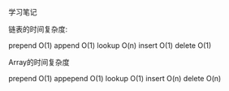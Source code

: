 学习笔记

链表的时间复杂度:

prepend  O(1)
append   O(1)
lookup   O(n)
insert   O(1)
delete   O(1)


Array的时间复杂度

prepend   O(1)
appepend  O(1)
lookup    O(1)
insert    O(n)
delete    O(n)
